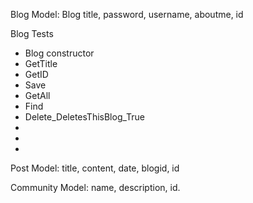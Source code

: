 Blog Model: Blog title, password, username, aboutme, id


Blog Tests
- Blog constructor
- GetTitle
- GetID
- Save
- GetAll
- Find
- Delete_DeletesThisBlog_True
-
-
-

Post Model: title, content, date, blogid, id



Community Model: name, description, id. 
